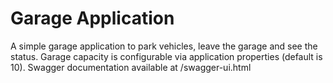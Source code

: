 # Garage Application
A simple garage application to park vehicles, leave the garage and see the status. Garage capacity is configurable via application properties (default is 10). Swagger documentation available at /swagger-ui.html